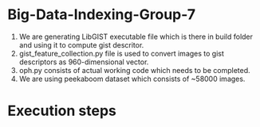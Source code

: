 # Big-Data-Indexing-Group-7

1) We are generating LibGIST executable file which is there in build folder and using it to compute gist descritor.
2) gist_feature_collection.py file is used to convert images to gist descriptors as 960-dimensional vector.
3) oph.py consists of actual working code which needs to be completed.
4) We are using peekaboom dataset which consists of ~58000 images.

# Execution steps


